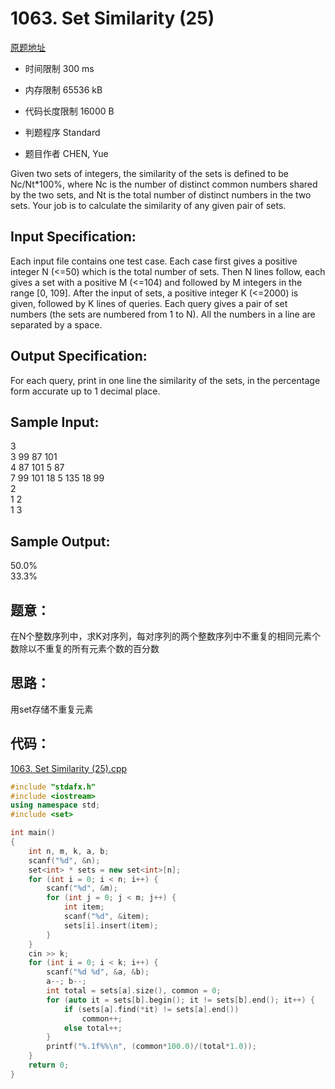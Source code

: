 ﻿# 1063. Set Similarity (25)
[原题地址](https://www.patest.cn/contests/pat-a-practise/1063)
* 时间限制 300 ms

* 内存限制 65536 kB

* 代码长度限制 16000 B

* 判题程序 Standard 

* 题目作者 CHEN, Yue



Given two sets of integers, the similarity of the sets is defined to be Nc/Nt*100%, where Nc is the 
number of distinct common numbers shared by the two sets, and Nt is the total number of distinct numbers 
in the two sets. Your job is to calculate the similarity of any given pair of sets.



## Input Specification: 

Each input file contains one test case. Each case first gives a positive integer N (<=50) which is the 
total number of sets. Then N lines follow, each gives a set with a positive M (<=104) and followed by 
M integers in the range [0, 109]. After the input of sets, a positive integer K (<=2000) is given, followed 
by K lines of queries. Each query gives a pair of set numbers (the sets are numbered from 1 to N). All 
the numbers in a line are separated by a space.



## Output Specification: 

For each query, print in one line the similarity of the sets, in the percentage form accurate up to 
1 decimal place.



## Sample Input:

3  
3 99 87 101  
4 87 101 5 87  
7 99 101 18 5 135 18 99  
2  
1 2  
1 3  

## Sample Output:

50.0%  
33.3%  


## 题意：

在N个整数序列中，求K对序列，每对序列的两个整数序列中不重复的相同元素个数除以不重复的所有元素个数的百分数

## 思路：

用set存储不重复元素

## 代码：

[1063. Set Similarity (25).cpp](https://github.com/jerrykcode/PAT-Practise/blob/master/PAT%20Advanced%20Level%20Practise/1063.%20Set%20Similarity%20(25)/1063.%20Set%20Similarity%20(25).cpp)

```cpp
#include "stdafx.h"
#include <iostream>
using namespace std;
#include <set>

int main()
{
	int n, m, k, a, b;
	scanf("%d", &n);
	set<int> * sets = new set<int>[n];
	for (int i = 0; i < n; i++) {
		scanf("%d", &m);
		for (int j = 0; j < m; j++) {
			int item;
			scanf("%d", &item);
			sets[i].insert(item);
		}
	}
	cin >> k;
	for (int i = 0; i < k; i++) {
		scanf("%d %d", &a, &b);
		a--; b--;
		int total = sets[a].size(), common = 0;
		for (auto it = sets[b].begin(); it != sets[b].end(); it++) {
			if (sets[a].find(*it) != sets[a].end())
				common++;
			else total++;
		}
		printf("%.1f%%\n", (common*100.0)/(total*1.0));
	}
    return 0;
}
```